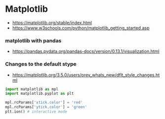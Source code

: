 # Matplotlib
- https://matplotlib.org/stable/index.html
- https://www.w3schools.com/python/matplotlib_getting_started.asp

### matplotlib with pandas
- https://pandas.pydata.org/pandas-docs/version/0.13.1/visualization.html

### Changes to the default stype
- https://matplotlib.org/3.5.0/users/prev_whats_new/dflt_style_changes.html


```python
import matplotlib as mpl 
import matplotlib.pyplot as plt

mpl.rcParams['xtick.color'] = 'red'
mpl.rcParams['ytick.color'] = 'green'
plt.ion() # interactive mode
```